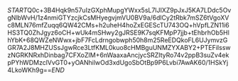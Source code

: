 $START$Q0c+3B4Hqk9n57uIzGXphMupgYWxx5sL7lJIXZ9pJxJ5KA7LDdc5OvgNlbWvH/1z4nmiGTYzcjkCsMHyegvjmVU0BV9a/6dlCy2tRbk7mSZ6tVgoXVc8MLN76mfZuqq6QW42CMs+h2uheH4hoZxEGEScTU743OQ+hVpfLZN11i6HS3TQ0ZhJgyz6oCH+wUk4mSHwy2gJRSE9K7sqKFMpP7jjb+tEhbrhOb5HlhYbK+68QWZeNWwx+jbF7FcLdrngobwph50h8m25ReEDQkoFL6UJymvzGGR7A2J8MHZUSsJgwRce3LtfKML0kuo8cHMBguUNMZYXABY2+PTEFiIsswzNGRKNRxhDinbag7CFXoZIM+6nWaaxaAncjycSRZItyRo74v2ppB3suZv4ekpPYhWDMzclVvGT0+yOANhilwOd3xdUgoSbOtBp9P6Lvbi7AwAK60/1HSkYj4LkoWKh9g==$END$